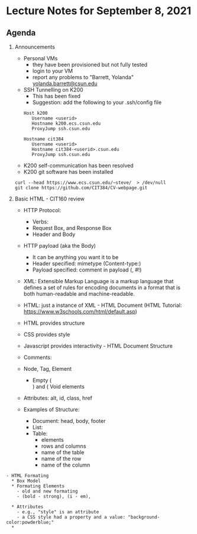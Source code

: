 # Lecture Notes for September 8, 2021


## Agenda
 1. Announcements
    - Personal VMs
      * they have been provisioned but not fully tested
      * login to your VM
      * report any problems to "Barrett, Yolanda" <yolanda.barrett@csun.edu>
    - SSH Tunnelling on K200
      * This has been fixed
      * Suggestion: add the following to your .ssh/config file
      ```
      Host k200
         Username <userid>
         Hostname k200.ecs.csun.edu
         ProxyJump ssh.csun.edu

      Hostname cit384
         Username <userid>
         Hostname cit384-<userid>.csun.edu
         ProxyJump ssh.csun.edu
      
      ```
    - K200 self-communication has been resolved
    - K200 git software has been installed
    ```
    curl --head https://www.ecs.csun.edu/~steve/  > /dev/null
    git clone https://github.com/CIT384/CV-webpage.git
    
    ```

  1. Basic HTML
    - CIT160 review
      * HTTP Protocol:  
        - Verbs:
        - Request Box, and Response Box
        - Header and Body
      * HTTP payload (aka the Body)
        - It can be anything you want it to be
        - Header specified: mimetype  (Content-type:)
        - Payload specified: comment in payload  (<!DOCTYPE html>, #!)
      * XML: Extensible Markup Language is a markup language that defines a set of rules for encoding documents in a format that is both human-readable and machine-readable.
      * HTML: just a instance of XML
    - HTML Document  (HTML Tutorial: https://www.w3schools.com/html/default.asp)
      * HTML provides structure
      * CSS provides style
      * Javascript provides interactivity
    - HTML Document Structure
      * Comments: <!--  comment string -->
      * Node, Tag, Element
        - Empty (<br>) and (<img/> Void elements
      * Attributes: alt, id, class, href

      * Examples of Structure:
        - Document: head, body, footer
        - List:
        - Table: 
            * elements
            * rows and columns
            * name of the table
            * name of the row
            * name of the column

    - HTML Formating
      * Box Model
      * Formating Elements
        - old and new formating
        - (bold - strong), (i - em), 

      * Attributes
        - e.g., "style" is an attribute
        - a CSS style had a property and a value: "background-color:powderblue;"
      *

